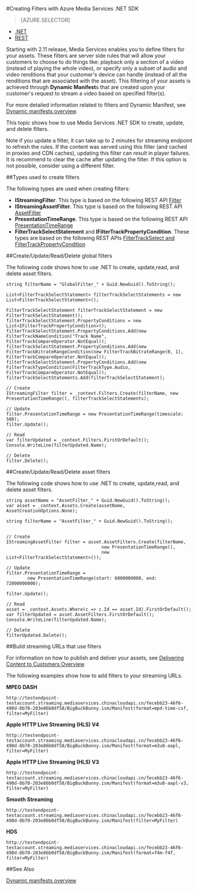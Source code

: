 <properties 
	pageTitle="Creating Filters with Azure Media Services .NET SDK" 
	description="This topic describes how to create filters so your client can use them to stream specific sections of a stream. Media Services creates dynamic manifests to achieve this selective streaming." 
	services="media-services" 
	documentationCenter="" 
	authors="Juliako" 
	manager="dwrede,cenkdin" 
	editor=""/>

<tags
	ms.service="media-services"
	ms.date="10/18/2015"
	wacn.date=""/>


#Creating Filters with Azure Media Services .NET SDK

> [AZURE.SELECTOR]
- [.NET](/documentation/articles/media-services-dotnet-dynamic-manifest)
- [REST](/documentation/articles/media-services-rest-dynamic-manifest)

Starting with 2.11 release, Media Services enables you to define filters for your assets. These filters are server side rules that will allow your customers to choose to do things like: playback only a section of a video (instead of playing the whole video), or specify only a subset of audio and video renditions that your customer's device can handle (instead of all the renditions that are associated with the asset). This filtering of your assets is achieved through **Dynamic Manifest**s that are created upon your customer's request to stream a video based on specified filter(s).

For more detailed information related to filters and Dynamic Manifest, see [Dynamic manifests overview](/documentation/articles/media-services-dynamic-manifest-overview).

This topic shows how to use Media Services .NET SDK to create, update, and delete filters. 


Note if you update a filter, it can take up to 2 minutes for streaming endpoint to refresh the rules. If the content was served using this filter (and cached in proxies and CDN caches), updating this filter can result in player failures. It is recommend to clear the cache after updating the filter. If this option is not possible, consider using a different filter. 

##Types used to create filters

The following types are used when creating filters: 

- **IStreamingFilter**.  This type is based on the following REST API [Filter](http://msdn.microsoft.com/zh-cn/library/azure/mt149056.aspx)
- **IStreamingAssetFilter**. This type is based on the following REST API [AssetFilter](http://msdn.microsoft.com/zh-cn/library/azure/mt149053.aspx)
- **PresentationTimeRange**. This type is based on the following REST API [PresentationTimeRange](http://msdn.microsoft.com/zh-cn/library/azure/mt149052.aspx)
- **FilterTrackSelectStatement** and **IFilterTrackPropertyCondition**. These types are based on the following REST APIs [FilterTrackSelect and FilterTrackPropertyCondition](http://msdn.microsoft.com/zh-cn/library/azure/mt149055.aspx)


##Create/Update/Read/Delete global filters

The following code shows how to use .NET to create, update,read, and delete asset filters.
	
	string filterName = "GlobalFilter_" + Guid.NewGuid().ToString();
	            
	List<FilterTrackSelectStatement> filterTrackSelectStatements = new List<FilterTrackSelectStatement>();
	
	FilterTrackSelectStatement filterTrackSelectStatement = new FilterTrackSelectStatement();
	filterTrackSelectStatement.PropertyConditions = new List<IFilterTrackPropertyCondition>();
	filterTrackSelectStatement.PropertyConditions.Add(new FilterTrackNameCondition("Track Name", FilterTrackCompareOperator.NotEqual));
	filterTrackSelectStatement.PropertyConditions.Add(new FilterTrackBitrateRangeCondition(new FilterTrackBitrateRange(0, 1), FilterTrackCompareOperator.NotEqual));
	filterTrackSelectStatement.PropertyConditions.Add(new FilterTrackTypeCondition(FilterTrackType.Audio, FilterTrackCompareOperator.NotEqual));
	filterTrackSelectStatements.Add(filterTrackSelectStatement);
	
	// Create
	IStreamingFilter filter = _context.Filters.Create(filterName, new PresentationTimeRange(), filterTrackSelectStatements);
	
	// Update
	filter.PresentationTimeRange = new PresentationTimeRange(timescale: 500);
	filter.Update();
	
	// Read
	var filterUpdated = _context.Filters.FirstOrDefault();
	Console.WriteLine(filterUpdated.Name);

	// Delete
	filter.Delete();


##Create/Update/Read/Delete asset filters

The following code shows how to use .NET to create, update,read, and delete asset filters.

	
	string assetName = "AssetFilter_" + Guid.NewGuid().ToString();
	var asset = _context.Assets.Create(assetName, AssetCreationOptions.None);
	
	string filterName = "AssetFilter_" + Guid.NewGuid().ToString();
	
	    
	// Create
	IStreamingAssetFilter filter = asset.AssetFilters.Create(filterName,
	                                    new PresentationTimeRange(), 
	                                    new List<FilterTrackSelectStatement>());
	
	// Update
	filter.PresentationTimeRange = 
	        new PresentationTimeRange(start: 6000000000, end: 72000000000);
	
	filter.Update();
	
	// Read
	asset = _context.Assets.Where(c => c.Id == asset.Id).FirstOrDefault();
	var filterUpdated = asset.AssetFilters.FirstOrDefault();
	Console.WriteLine(filterUpdated.Name);
	
	// Delete
	filterUpdated.Delete();
	



##Build streaming URLs that use filters

For information on how to publish and deliver your assets, see [Delivering Content to Customers Overview](/documentation/articles/media-services-deliver-content-overview).


The following examples show how to add filters to your streaming URLs.

**MPEG DASH** 

	http://testendpoint-testaccount.streaming.mediaservices.chinacloudapi.cn/fecebb23-46f6-490d-8b70-203e86b0df58/BigBuckBunny.ism/Manifest(format=mpd-time-csf, filter=MyFilter)

**Apple HTTP Live Streaming (HLS) V4**

	http://testendpoint-testaccount.streaming.mediaservices.chinacloudapi.cn/fecebb23-46f6-490d-8b70-203e86b0df58/BigBuckBunny.ism/Manifest(format=m3u8-aapl, filter=MyFilter)

**Apple HTTP Live Streaming (HLS) V3**

	http://testendpoint-testaccount.streaming.mediaservices.chinacloudapi.cn/fecebb23-46f6-490d-8b70-203e86b0df58/BigBuckBunny.ism/Manifest(format=m3u8-aapl-v3, filter=MyFilter)

**Smooth Streaming**

	http://testendpoint-testaccount.streaming.mediaservices.chinacloudapi.cn/fecebb23-46f6-490d-8b70-203e86b0df58/BigBuckBunny.ism/Manifest(filter=MyFilter)


**HDS**

	http://testendpoint-testaccount.streaming.mediaservices.chinacloudapi.cn/fecebb23-46f6-490d-8b70-203e86b0df58/BigBuckBunny.ism/Manifest(format=f4m-f4f, filter=MyFilter)



##See Also 

[Dynamic manifests overview](/documentation/articles/media-services-dynamic-manifest-overview)
 

